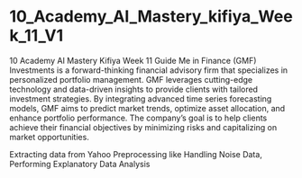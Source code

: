 # 10_Academy_AI_Mastery_kifiya_Week_11_V1
10 Academy AI Mastery Kifiya Week 11
Guide Me in Finance (GMF) Investments is a forward-thinking financial advisory firm that specializes in personalized portfolio management. GMF leverages cutting-edge technology and data-driven insights to provide clients with tailored investment strategies. By integrating advanced time series forecasting models, GMF aims to predict market trends, optimize asset allocation, and enhance portfolio performance. The company’s goal is to help clients achieve their financial objectives by minimizing risks and capitalizing on market opportunities.

Extracting data from Yahoo
Preprocessing like Handling Noise Data, 
Performing Explanatory Data Analysis